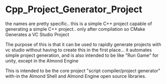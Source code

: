 # Cpp_Project_Generator_Project
the names are pretty specific.. this is a simple C++ project capable of generating a simple C++ project.. only after compilation so CMake Generates a VC Studio Project

The purpose of this is that it can be used to rapidly generate projects with vc studio without having to create this in the first place... it automates simple project generation, and is also intended to be like "Run Game" for unity, except in the Almond Engine

This is intended to be the core project "script compiler/project generator" with-in the Almond Shell and Almond Engine open source libraries.
